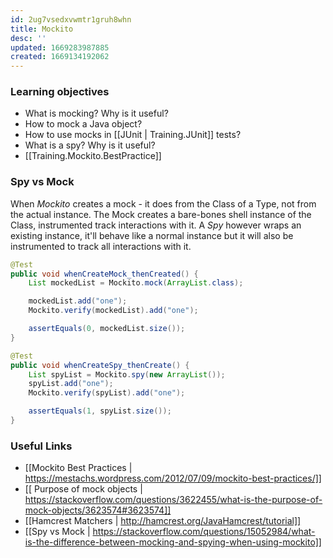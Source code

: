 ```yaml
---
id: 2ug7vsedxvwmtr1gruh8whn
title: Mockito
desc: ''
updated: 1669283987885
created: 1669134192062
---
```

### Learning objectives
- What is mocking? Why is it useful?
- How to mock a Java object?
- How to use mocks in [[JUnit | Training.JUnit]] tests?
- What is a spy? Why is it useful?
- [[Training.Mockito.BestPractice]]

### Spy vs Mock
When *Mockito* creates a mock - it does from the Class of a Type, not from the actual instance.
The Mock creates a bare-bones shell instance of the Class, instrumented track interactions with it.
A *Spy* however wraps an existing instance, it'll behave like a normal instance but it will also be instrumented to track all interactions with it.
```Java
@Test
public void whenCreateMock_thenCreated() {
    List mockedList = Mockito.mock(ArrayList.class);

    mockedList.add("one");
    Mockito.verify(mockedList).add("one");

    assertEquals(0, mockedList.size());
}

@Test
public void whenCreateSpy_thenCreate() {
    List spyList = Mockito.spy(new ArrayList());
    spyList.add("one");
    Mockito.verify(spyList).add("one");

    assertEquals(1, spyList.size());
}
```

### Useful Links
- [[Mockito Best Practices | https://mestachs.wordpress.com/2012/07/09/mockito-best-practices/]] 
- [[ Purpose of mock objects | https://stackoverflow.com/questions/3622455/what-is-the-purpose-of-mock-objects/3623574#3623574]]
- [[Hamcrest Matchers | http://hamcrest.org/JavaHamcrest/tutorial]]
- [[Spy vs Mock | https://stackoverflow.com/questions/15052984/what-is-the-difference-between-mocking-and-spying-when-using-mockito]]